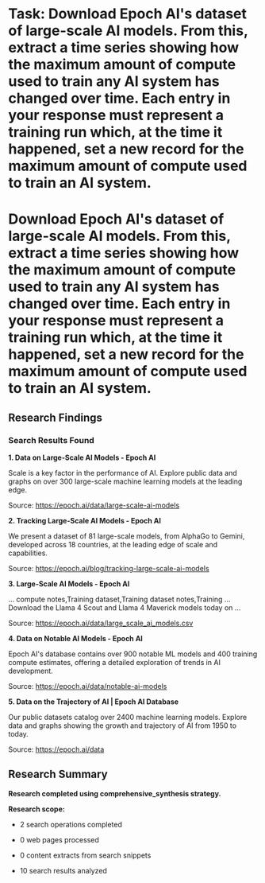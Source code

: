 # Task: Download Epoch AI's dataset of large-scale AI models. From this, extract a time series showing how the maximum amount of compute used to train any AI system has changed over time. Each entry in your response must represent a training run which, at the time it happened, set a new record for the maximum amount of compute used to train an AI system.

# Download Epoch AI's dataset of large-scale AI models. From this, extract a time series showing how the maximum amount of compute used to train any AI system has changed over time. Each entry in your response must represent a training run which, at the time it happened, set a new record for the maximum amount of compute used to train an AI system.

## Research Findings

### Search Results Found

**1. Data on Large-Scale AI Models - Epoch AI**

Scale is a key factor in the performance of AI. Explore public data and graphs on over 300 large-scale machine learning models at the leading edge.

Source: https://epoch.ai/data/large-scale-ai-models



**2. Tracking Large-Scale AI Models - Epoch AI**

We present a dataset of 81 large-scale models, from AlphaGo to Gemini, developed across 18 countries, at the leading edge of scale and capabilities.

Source: https://epoch.ai/blog/tracking-large-scale-ai-models



**3. Large-Scale AI Models - Epoch AI**

... compute notes,Training dataset,Training dataset notes,Training ... Download the Llama 4 Scout and Llama 4 Maverick models today on ...

Source: https://epoch.ai/data/large_scale_ai_models.csv



**4. Data on Notable AI Models - Epoch AI**

Epoch AI's database contains over 900 notable ML models and 400 training compute estimates, offering a detailed exploration of trends in AI development.

Source: https://epoch.ai/data/notable-ai-models



**5. Data on the Trajectory of AI | Epoch AI Database**

Our public datasets catalog over 2400 machine learning models. Explore data and graphs showing the growth and trajectory of AI from 1950 to today.

Source: https://epoch.ai/data



## Research Summary

**Research completed using comprehensive_synthesis strategy.**


**Research scope:**

- 2 search operations completed

- 0 web pages processed

- 0 content extracts from search snippets

- 10 search results analyzed
